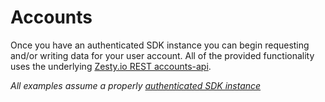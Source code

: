 # Accounts

Once you have an authenticated SDK instance you can begin requesting and/or writing data for your user account. All of the provided functionality uses the underlying [Zesty.io REST accounts-api](https://accounts-api.zesty.org).

_All examples assume a properly_ [_authenticated SDK instance_](tools/node-sdk/instantiation.md)

